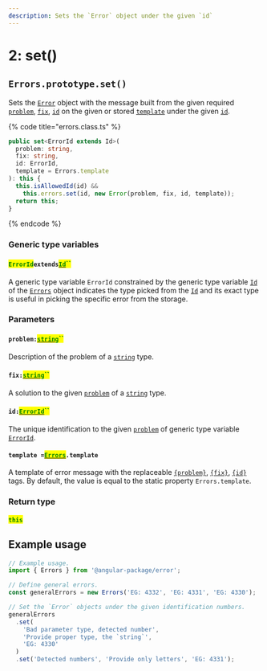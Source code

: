 ```yaml
---
description: Sets the `Error` object under the given `id`
---
```


# 2: set()

## `Errors.prototype.set()`

Sets the [`Error`](broken-reference) object with the message built from the given required [`problem`](set.md#problem-string), [`fix`](set.md#fix-string), [`id`](set.md#id-errorid) on the given or stored [`template`](set.md#template-errors.template) under the given [`id`](set.md#id-errorid).

{% code title="errors.class.ts" %}
```typescript
public set<ErrorId extends Id>(
  problem: string,
  fix: string,
  id: ErrorId,
  template = Errors.template
): this {
  this.isAllowedId(id) &&
    this.errors.set(id, new Error(problem, fix, id, template));
  return this;
}
```
{% endcode %}

### Generic type variables

#### <mark style="color:green;">`ErrorId`</mark>`extends`[<mark style="color:green;">`Id`</mark>](../../commonerrors/v-generic-type-variables.md#wrap-opening)<mark style="color:green;">``</mark>

A generic type variable `ErrorId` constrained by the generic type variable [`Id`](../generic-type-variables.md#errors-less-than-id-greater-than) of the [`Errors`](broken-reference) object indicates the type picked from the [`Id`](../generic-type-variables.md#errors-less-than-id-greater-than) and its exact type is useful in picking the specific error from the storage.

### Parameters

#### `problem:`[<mark style="color:green;">`string`</mark>](https://developer.mozilla.org/en-US/docs/Web/JavaScript/Reference/Global\_Objects/String)<mark style="color:green;">``</mark>

Description of the problem of a [`string`](https://developer.mozilla.org/en-US/docs/Web/JavaScript/Reference/Global\_Objects/String) type.

#### `fix:`[<mark style="color:green;">`string`</mark>](https://developer.mozilla.org/en-US/docs/Web/JavaScript/Reference/Global\_Objects/String)<mark style="color:green;">``</mark>

A solution to the given [`problem`](set.md#problem-string) of a [`string`](https://developer.mozilla.org/en-US/docs/Web/JavaScript/Reference/Global\_Objects/String) type.

#### `id:`[<mark style="color:green;">`ErrorId`</mark>](set.md#erroridextendsid)<mark style="color:green;">``</mark>

The unique identification to the given [`problem`](set.md#problem-string) of generic type variable [`ErrorId`](set.md#erroridextendsid).

#### `template =`[<mark style="color:green;">`Errors`</mark>](broken-reference)`.template`

A template of error message with the replaceable [`{problem}`](../../commonerror/properties/static-template.md#problem), [`{fix}`](../../commonerror/properties/static-template.md#fix), [`{id}`](../../commonerror/properties/static-template.md#id) tags. By default, the value is equal to the static property `Errors.template`.

### Return type

#### <mark style="color:green;">`this`</mark>

## Example usage

```typescript
// Example usage.
import { Errors } from '@angular-package/error';

// Define general errors.
const generalErrors = new Errors('EG: 4332', 'EG: 4331', 'EG: 4330');

// Set the `Error` objects under the given identification numbers.
generalErrors
  .set(
    'Bad parameter type, detected number',
    'Provide proper type, the `string`',
    'EG: 4330'
  )
  .set('Detected numbers', 'Provide only letters', 'EG: 4331');
```
